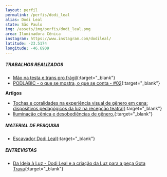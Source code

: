 ```yaml
---
layout: perfil
permalink: /perfis/dodi_leal
alias: Dodi Leal
state: São Paulo
img: /assets/img/perfis/dodi_leal.png
area: Iluminadora Cênica
instagram: https://www.instagram.com/dodileal/
latitude: -23.5174
longitude: -46.6909
---
```


##### **TRABALHOS REALIZADOS**

- [Mão na testa e trans pro frágil](https://mitsp.org/2019/mao-na-testa-e-trans-pro-fragil-por-dodi-leal/){:target="_blank"}
- [PODLABIC - o que se mostra, o que se conta - #02](https://podcasts.google.com/feed/aHR0cHM6Ly9hbmNob3IuZm0vcy8yMjljZDU3MC9wb2RjYXN0L3Jzcw/episode/YzAzZmQ1OTMtNTUwMy00OGNhLWJlMTQtYmYzNDRlNGNlZDRm?ep=14){:target="_blank"}

**Artigos**

- [Tochas e coralidades na experiência visual de gênero em cena: dispositivos pedagógicos da luz na recepção teatral](http://www.revistas.udesc.br/index.php/urdimento/article/download/1414573101342019256/9937&ved=2ahUKEwiMl9HwncTrAhUXF7kGHRYnCQIQFjAMegQIBhAB&usg=AOvVaw3d7oli1AHjoBp3_SxNVP7P){:target="_blank"}
- [Iluminação cênica e desobediências de gênero.](https://www.publionline.iar.unicamp.br/index.php/abrace/article/download/3763/4162&ved=2ahUKEwiMl9HwncTrAhUXF7kGHRYnCQIQFjAPegQIBRAB&usg=AOvVaw0A3iq2xzligMjpKIUBwfof){:target="_blank"}

##### **MATERIAL DE PESQUISA**

- [Escavador Dodi Leal](https://dodileal.escavador.com/){:target="_blank"}

##### **ENTREVISTAS**

- [Da Ideia à Luz - Dodi Leal e a criação da Luz para a peça Gota Trava](https://www.youtube.com/watch?v=rqU6iR75_vI&ab_channel=daideia%C3%A0luz){:target="_blank"}

